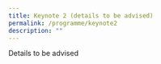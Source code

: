 ```yaml
---
title: Keynote 2 (details to be advised)
permalink: /programme/keynote2
description: ""
---
```


Details to be advised